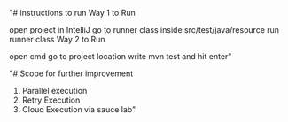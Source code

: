 "# instructions to run
Way 1 to Run

open project in IntelliJ
go to runner class inside src/test/java/resource
run runner class
Way 2 to Run

open cmd
go to project location
write mvn test and hit enter" 

"# Scope for further improvement
1. Parallel execution
2. Retry Execution
3. Cloud Execution via sauce lab"

